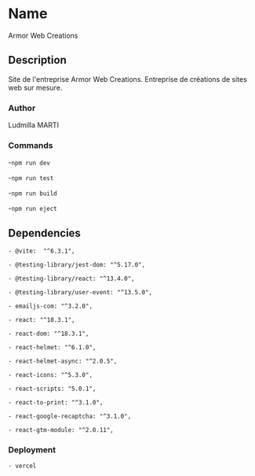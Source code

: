 # Name

Armor Web Creations


## Description

Site de l'entreprise Armor Web Creations. Entreprise de créations de sites web sur mesure.


### Author

Ludmilla MARTI 


### Commands

 -`npm run dev`

 -`npm run test`

 -`npm run build`

 -`npm run eject`


## Dependencies
    - @vite:  "^6.3.1",

    - @testing-library/jest-dom: "^5.17.0",

    - @testing-library/react: "^13.4.0",

    - @testing-library/user-event: "^13.5.0",

    - emailjs-com: "^3.2.0",

    - react: "^18.3.1",

    - react-dom: "^18.3.1",

    - react-helmet: "^6.1.0",

    - react-helmet-async: "^2.0.5",

    - react-icons: "^5.3.0",

    - react-scripts: "5.0.1",

    - react-to-print: "^3.1.0",

    - react-google-recaptcha: "^3.1.0",
    
    - react-gtm-module: "^2.0.11",




### Deployment

    - vercel



